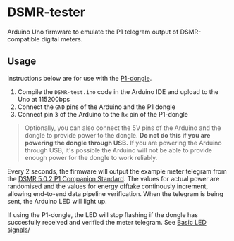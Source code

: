 # DSMR-tester
Arduino Uno firmware to emulate the P1 telegram output of DSMR-compatible digital meters.

## Usage
Instructions below are for use with the [P1-dongle](https://github.com/plan-d-io/P1-dongle).
1. Compile the `DSMR-test.ino` code in the Arduino IDE and upload to the Uno at 115200bps
2. Connect the `GND` pins of the Arduino and the P1 dongle
3. Connect pin `3` of the Arduino to the `Rx` pin of the P1-dongle

>Optionally, you can also connect the 5V pins of the Arduino and the dongle to provide power to the dongle. **Do not do this if you are powering the dongle through USB.** 
>If you are powering the Arduino through USB, it's possible the Arduino will not be able to provide enough power for the dongle to work reliably. 

Every 2 seconds, the firmware will output the example meter telegram from the [DSMR 5.0.2 P1 Companion Standard](https://www.netbeheernederland.nl/_upload/Files/Slimme_meter_15_a727fce1f1.pdf). The values for actual power are randomised and the values for energy offtake continously increment, allowing end-to-end data pipeline verification. When the telegram is being sent, the Arduino LED will light up.

If using the P1-dongle, the LED will stop flashing if the dongle has succesfully received and verified the meter telegram. See [Basic LED signals](https://github.com/plan-d-io/P1-dongle/wiki/Basic:-LED-signals)/
